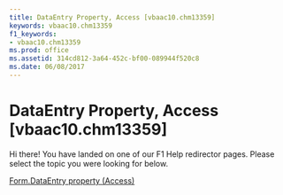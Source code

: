 ```yaml
---
title: DataEntry Property, Access [vbaac10.chm13359]
keywords: vbaac10.chm13359
f1_keywords:
- vbaac10.chm13359
ms.prod: office
ms.assetid: 314cd812-3a64-452c-bf00-089944f520c8
ms.date: 06/08/2017
---
```



# DataEntry Property, Access [vbaac10.chm13359]

Hi there! You have landed on one of our F1 Help redirector pages. Please select the topic you were looking for below.

[Form.DataEntry property (Access)](http://msdn.microsoft.com/library/0a970904-10f9-d0c3-24d1-0b988725bb38%28Office.15%29.aspx)

